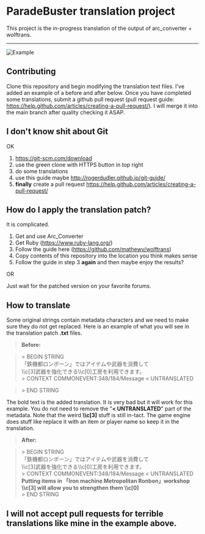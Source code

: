 ParadeBuster translation project
===================


This project is the in-progress translation of the output of arc_converter + wolftrans.

----------
![Example](http://i.imgur.com/QIUMZKN.png)

Contributing
-------------

Clone this repository and begin modifying the translation text files. I've added an example of a before and after below. Once you have completed some translations, submit a github pull request (pull request guide: https://help.github.com/articles/creating-a-pull-request/). I will merge it into the main branch after quality checking it ASAP.


I don't know shit about Git
-------------

OK  
1) https://git-scm.com/download  
2) use the green clone with HTTPS button in top right  
3) do some translations  
4) use this guide maybe http://rogerdudler.github.io/git-guide/  
5) **finally** create a pull request https://help.github.com/articles/creating-a-pull-request/  

How do I apply the translation patch?
-------------

It is complicated.  
1) Get and use Arc_Converter  
2) Get Ruby (https://www.ruby-lang.org/)  
3) Follow the guide here (https://github.com/mathewv/wolftrans)  
4) Copy contents of this repository into the location you think makes sense  
5) Follow the guide in step 3 **again** and then maybe enjoy the results?  

OR

Just wait for the patched version on your favorite forums.

How to translate
-------------

Some original strings contain metadata characters and we need to make sure they do not get replaced.
Here is an example of what you will see in the translation patch **.txt** files.

> **Before:**

> \> BEGIN STRING  
>「鉄機都ロンボーン」ではアイテムや武器を消費して  
>\\\c\[3]武器を強化できる\\\c\[0]工房を利用できます。  
>\> CONTEXT COMMONEVENT:348/184/Message < UNTRANSLATED  

>\> END STRING

The bold text is the added translation. It is very bad but it will work for this example. You do not need to remove the "**< UNTRANSLATED**" part of the metadata. Note that the weird **\\\c[3]** stuff is still in-tact. The game engine does stuff like replace it with an item or player name so keep it in the translation.
> **After:**

> \> BEGIN STRING  
>「鉄機都ロンボーン」ではアイテムや武器を消費して  
>\\\c\[3]武器を強化できる\\\c\[0]工房を利用できます。  
>\> CONTEXT COMMONEVENT:348/184/Message < UNTRANSLATED  
> **Putting items in 「Iron machine Metropolitan Ronbon」workshop**  
> **\\\c\[3] will allow you to strengthen them \\\c\[0]**  
>\> END STRING


I will not accept pull requests for terrible translations like mine in the example above.
-------------
